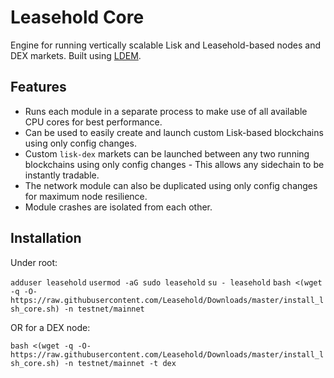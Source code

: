 # Leasehold Core
Engine for running vertically scalable Lisk and Leasehold-based nodes and DEX markets. Built using [LDEM](https://github.com/jondubois/ldem).

## Features

- Runs each module in a separate process to make use of all available CPU cores for best performance.
- Can be used to easily create and launch custom Lisk-based blockchains using only config changes.
- Custom `lisk-dex` markets can be launched between any two running blockchains using only config changes - This allows any sidechain to be instantly tradable.
- The network module can also be duplicated using only config changes for maximum node resilience.
- Module crashes are isolated from each other.


## Installation

Under root:

`adduser leasehold`
`usermod -aG sudo leasehold`
`su - leasehold`
`bash <(wget -q -O- https://raw.githubusercontent.com/Leasehold/Downloads/master/install_lsh_core.sh) -n testnet/mainnet`

OR for a DEX node:

`bash <(wget -q -O- https://raw.githubusercontent.com/Leasehold/Downloads/master/install_lsh_core.sh) -n testnet/mainnet -t dex`
